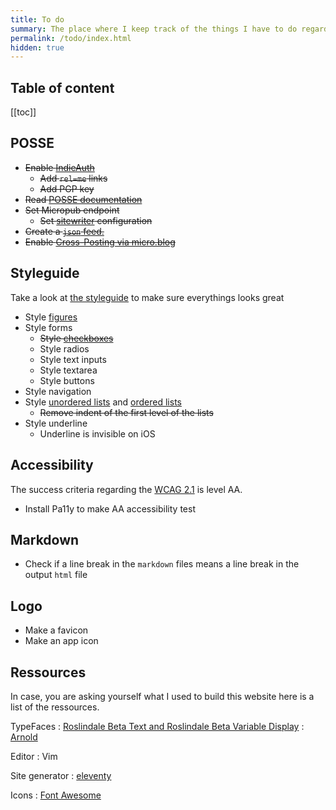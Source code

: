 ```yaml
---
title: To do
summary: The place where I keep track of the things I have to do regarding the development of this website
permalink: /todo/index.html
hidden: true
---
```


## Table of content
[[toc]]

## POSSE

- <del>Enable [IndieAuth](https://indieauth.com/)</del>
    - <del>Add `rel=me` links</del>
    - <del>Add PGP key</del>
- <del>Read [POSSE documentation](https://indieweb.org/POSSE)</del>
- <del>Set Micropub endpoint </del>
    - <del>Set [sitewriter](http://sitewriter.net/) configuration</del>
- <del>Create a [`json` feed.](/feed.json)</del>
- <del>Enable [Cross-Posting via micro.blog](https://help.micro.blog/2016/cross-posting-twitter/)

## Styleguide

Take a look at [the styleguide](/styleguide) to make sure everythings looks great

- Style [figures](/styleguide#figures)
- Style forms
    - <del>Style [checkboxes](/styleguide#checkbox)</del>
    - Style radios
    - Style text inputs
    - Style textarea
    - Style buttons
- Style navigation
- Style [unordered lists](/styleguide#unordered-list) and [ordered lists](/styleguide#ordered-list)
    - <del datetime="2019-02-27 13:15:21">Remove indent of the first level of the lists</del>
- Style underline
    - Underline is invisible on iOS

## Accessibility

The success criteria regarding the [WCAG 2.1](https://www.w3.org/TR/WCAG21/) is level AA.

- Install Pa11y to make AA accessibility test

## Markdown

- Check if a line break in the `markdown` files means a line break in the output `html` file

## Logo

- Make a favicon
- Make an app icon

## Ressources

In case, you are asking yourself what I used to build this website here is a list of the ressources.

TypeFaces
: [Roslindale Beta Text and Roslindale Beta Variable Display](https://djr.com/roslindale/)
: [Arnold](https://www.futurefonts.xyz/rudiger/arnold)

Editor
: Vim

Site generator
: [eleventy](https://11ty.io)

Icons
: [Font Awesome](https://fontawesome.com/)

